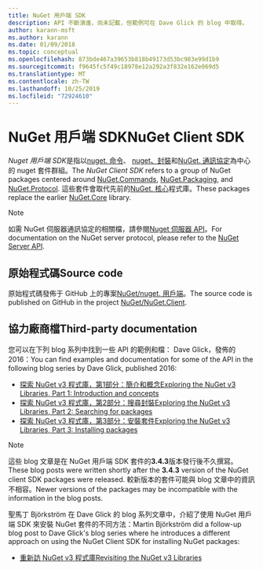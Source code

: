 ```yaml
---
title: NuGet 用戶端 SDK
description: API 不斷演進，尚未記載，但範例可在 Dave Glick 的 blog 中取得。
author: karann-msft
ms.author: karann
ms.date: 01/09/2018
ms.topic: conceptual
ms.openlocfilehash: 873bde467a39653b818b49173d53bc983e99d1b9
ms.sourcegitcommit: f9645fc5f49c18978e12a292a3f832e162e069d5
ms.translationtype: MT
ms.contentlocale: zh-TW
ms.lasthandoff: 10/25/2019
ms.locfileid: "72924610"
---
```

# <a name="nuget-client-sdk"></a><span data-ttu-id="cb285-103">NuGet 用戶端 SDK</span><span class="sxs-lookup"><span data-stu-id="cb285-103">NuGet Client SDK</span></span>

<span data-ttu-id="cb285-104">*Nuget 用戶端 SDK*是指以[nuget. 命令](https://www.nuget.org/packages/NuGet.Commands)、 [nuget、封裝](https://www.nuget.org/packages/NuGet.Packaging)和[NuGet. 通訊協定](https://www.nuget.org/packages/NuGet.Protocol)為中心的 nuget 套件群組。</span><span class="sxs-lookup"><span data-stu-id="cb285-104">The *NuGet Client SDK* refers to a group of NuGet packages centered around [NuGet.Commands](https://www.nuget.org/packages/NuGet.Commands), [NuGet.Packaging](https://www.nuget.org/packages/NuGet.Packaging), and [NuGet.Protocol](https://www.nuget.org/packages/NuGet.Protocol).</span></span> <span data-ttu-id="cb285-105">這些套件會取代先前的[NuGet. 核心](https://www.nuget.org/packages/NuGet.Core/)程式庫。</span><span class="sxs-lookup"><span data-stu-id="cb285-105">These packages replace the earlier [NuGet.Core](https://www.nuget.org/packages/NuGet.Core/) library.</span></span>

> [!Note]
>  <span data-ttu-id="cb285-106">如需 NuGet 伺服器通訊協定的相關檔，請參閱[Nuget 伺服器 API](~/api/overview.md)。</span><span class="sxs-lookup"><span data-stu-id="cb285-106">For documentation on the NuGet server protocol, please refer to the [NuGet Server API](~/api/overview.md).</span></span>

## <a name="source-code"></a><span data-ttu-id="cb285-107">原始程式碼</span><span class="sxs-lookup"><span data-stu-id="cb285-107">Source code</span></span>

<span data-ttu-id="cb285-108">原始程式碼發佈于 GitHub 上的專案[NuGet/nuget. 用戶端](https://github.com/NuGet/NuGet.Client)。</span><span class="sxs-lookup"><span data-stu-id="cb285-108">The source code is published on GitHub in the project [NuGet/NuGet.Client](https://github.com/NuGet/NuGet.Client).</span></span>

## <a name="third-party-documentation"></a><span data-ttu-id="cb285-109">協力廠商檔</span><span class="sxs-lookup"><span data-stu-id="cb285-109">Third-party documentation</span></span>

<span data-ttu-id="cb285-110">您可以在下列 blog 系列中找到一些 API 的範例和檔： Dave Glick，發佈的2016：</span><span class="sxs-lookup"><span data-stu-id="cb285-110">You can find examples and documentation for some of the API in the following blog series by Dave Glick, published 2016:</span></span>

- [<span data-ttu-id="cb285-111">探索 NuGet v3 程式庫，第1部分：簡介和概念</span><span class="sxs-lookup"><span data-stu-id="cb285-111">Exploring the NuGet v3 Libraries, Part 1: Introduction and concepts</span></span>](http://daveaglick.com/posts/exploring-the-nuget-v3-libraries-part-1)
- [<span data-ttu-id="cb285-112">探索 NuGet v3 程式庫，第2部分：搜尋封裝</span><span class="sxs-lookup"><span data-stu-id="cb285-112">Exploring the NuGet v3 Libraries, Part 2: Searching for packages</span></span>](http://daveaglick.com/posts/exploring-the-nuget-v3-libraries-part-2)
- [<span data-ttu-id="cb285-113">探索 NuGet v3 程式庫，第3部分：安裝套件</span><span class="sxs-lookup"><span data-stu-id="cb285-113">Exploring the NuGet v3 Libraries, Part 3: Installing packages</span></span>](http://daveaglick.com/posts/exploring-the-nuget-v3-libraries-part-3)

> [!Note]
> <span data-ttu-id="cb285-114">這些 blog 文章是在 NuGet 用戶端 SDK 套件的**3.4.3**版本發行後不久撰寫。</span><span class="sxs-lookup"><span data-stu-id="cb285-114">These blog posts were written shortly after the **3.4.3** version of the NuGet client SDK packages were released.</span></span>
> <span data-ttu-id="cb285-115">較新版本的套件可能與 blog 文章中的資訊不相容。</span><span class="sxs-lookup"><span data-stu-id="cb285-115">Newer versions of the packages may be incompatible with the information in the blog posts.</span></span>

<span data-ttu-id="cb285-116">聖馬丁 Björkström 在 Dave Glick 的 blog 系列文章中，介紹了使用 NuGet 用戶端 SDK 來安裝 NuGet 套件的不同方法：</span><span class="sxs-lookup"><span data-stu-id="cb285-116">Martin Björkström did a follow-up blog post to Dave Glick's blog series where he introduces a different approach on using the NuGet Client SDK for installing NuGet packages:</span></span>

- [<span data-ttu-id="cb285-117">重新訪 NuGet v3 程式庫</span><span class="sxs-lookup"><span data-stu-id="cb285-117">Revisiting the NuGet v3 Libraries</span></span>](https://martinbjorkstrom.com/posts/2018-09-19-revisiting-nuget-client-libraries)

